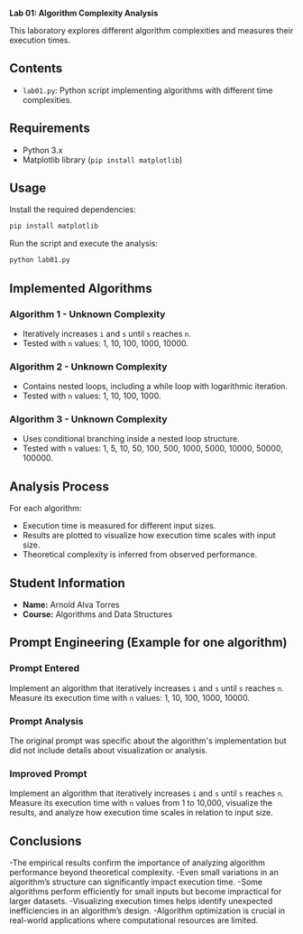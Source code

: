 **Lab 01: Algorithm Complexity Analysis**

This laboratory explores different algorithm complexities and measures their execution times.

## Contents
- `lab01.py`: Python script implementing algorithms with different time complexities.

## Requirements
- Python 3.x
- Matplotlib library (`pip install matplotlib`)

## Usage
Install the required dependencies:

```bash
pip install matplotlib
```

Run the script and execute the analysis:

```bash
python lab01.py
```

## Implemented Algorithms

### Algorithm 1 - Unknown Complexity
- Iteratively increases `i` and `s` until `s` reaches `n`.
- Tested with `n` values: 1, 10, 100, 1000, 10000.

### Algorithm 2 - Unknown Complexity
- Contains nested loops, including a while loop with logarithmic iteration.
- Tested with `n` values: 1, 10, 100, 1000.

### Algorithm 3 - Unknown Complexity
- Uses conditional branching inside a nested loop structure.
- Tested with `n` values: 1, 5, 10, 50, 100, 500, 1000, 5000, 10000, 50000, 100000.

## Analysis Process
For each algorithm:
- Execution time is measured for different input sizes.
- Results are plotted to visualize how execution time scales with input size.
- Theoretical complexity is inferred from observed performance.

## Student Information
- **Name:** Arnold Alva Torres
- **Course:** Algorithms and Data Structures

## Prompt Engineering (Example for one algorithm)

### Prompt Entered
Implement an algorithm that iteratively increases `i` and `s` until `s` reaches `n`. Measure its execution time with `n` values: 1, 10, 100, 1000, 10000.

### Prompt Analysis
The original prompt was specific about the algorithm's implementation but did not include details about visualization or analysis.

### Improved Prompt
Implement an algorithm that iteratively increases `i` and `s` until `s` reaches `n`. Measure its execution time with `n` values from 1 to 10,000, visualize the results, and analyze how execution time scales in relation to input size.

## Conclusions
-The empirical results confirm the importance of analyzing algorithm performance beyond theoretical complexity.
-Even small variations in an algorithm’s structure can significantly impact execution time.
-Some algorithms perform efficiently for small inputs but become impractical for larger datasets.
-Visualizing execution times helps identify unexpected inefficiencies in an algorithm’s design.
-Algorithm optimization is crucial in real-world applications where computational resources are limited.
